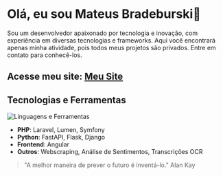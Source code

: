 # Olá, eu sou Mateus Bradeburski👋



Sou um desenvolvedor apaixonado por tecnologia e inovação, com experiência em diversas tecnologias e frameworks. Aqui você encontrará apenas minha atividade, pois todos meus projetos são privados. Entre em contato para conhecê-los.
## Acesse meu site: [Meu Site](https://mateusbrandeburski.com)
## Tecnologias e Ferramentas

![Linguagens e Ferramentas](https://skillicons.dev/icons?i=php,laravel,symfony,python,fastapi,flask,django,angular&theme=light)

- **PHP**: Laravel, Lumen, Symfony
- **Python**: FastAPI, Flask, Django
- **Frontend**: Angular
- **Outros**: Webscraping, Análise de Sentimentos, Transcrições OCR


> "A melhor maneira de prever o futuro é inventá-lo."  Alan Kay






  
